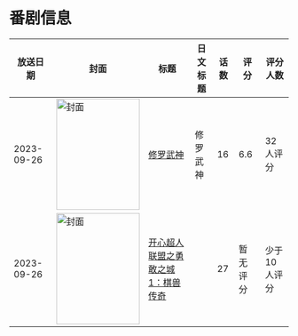 # 番剧信息

|放送日期|封面|标题|日文标题|话数|评分|评分人数|
|---|---|---|---|---|---|---|
|2023-09-26|<img src="//lain.bgm.tv/pic/cover/c/e1/cb/345827_tKy8B.jpg" alt="封面" style="width:150px;height:200px;object-fit:cover;">|[修罗武神](https://bangumi.tv/subject/345827)|修罗武神|16|6.6|32人评分|
|2023-09-26|<img src="//lain.bgm.tv/pic/cover/c/48/4e/460457_uQ1Kb.jpg" alt="封面" style="width:150px;height:200px;object-fit:cover;">|[开心超人联盟之勇敢之城1：棋兽传奇](https://bangumi.tv/subject/460457)||27|暂无评分|少于10人评分|
